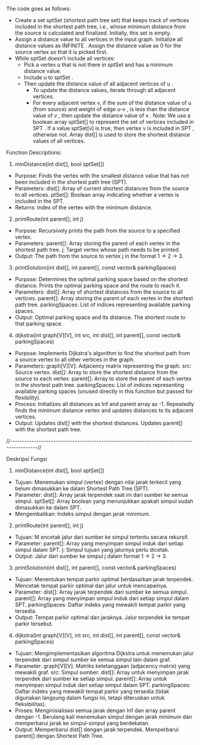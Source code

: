 The code goes as follows:
- Create a set sptSet (shortest path tree set) that keeps track of vertices included in the shortest path tree, i.e., whose minimum distance from the source is calculated and finalized. Initially, this set is empty.
- Assign a distance value to all vertices in the input graph. Initialize all distance values as INFINITE . Assign the distance value as 0 for the source vertex so that it is picked first.
- While sptSet doesn’t include all vertices:
  - Pick a vertex u that is not there in sptSet and has a minimum distance value.
  - Include u to sptSet .
  - Then update the distance value of all adjacent vertices of u .
    - To update the distance values, iterate through all adjacent vertices.
    - For every adjacent vertex v, if the sum of the distance value of u (from source) and weight of edge u-v , is less than the distance value of v , then update the distance value of v .
Note: We use a boolean array sptSet[] to represent the set of vertices included in SPT . If a value sptSet[v] is true, then vertex v is included in SPT , otherwise not. Array dist[] is used to store the shortest distance values of all vertices.

Function Descriptions:
1. minDistance(int dist[], bool sptSet[])
- Purpose: 
    Finds the vertex with the smallest distance value that has not been included in the shortest path tree (SPT).
- Parameters:
    dist[]: Array of current shortest distances from the source to all vertices.
    ptSet[]: Boolean array indicating whether a vertex is included in the SPT.
- Returns: 
    Index of the vertex with the minimum distance.

2. printRoute(int parent[], int j)
- Purpose: 
    Recursively prints the path from the source to a specified vertex.
- Parameters:
    parent[]: Array storing the parent of each vertex in the shortest path tree.
    j: Target vertex whose path needs to be printed.
- Output: 
    The path from the source to vertex j in the format 1 -> 2 -> 3.

3. printSolution(int dist[], int parent[], const vector<int>& parkingSpaces)
- Purpose:
    Determines the optimal parking space based on the shortest distance.
    Prints the optimal parking space and the route to reach it.
- Parameters:
    dist[]: Array of shortest distances from the source to all vertices.
    parent[]: Array storing the parent of each vertex in the shortest path tree.
    parkingSpaces: List of indices representing available parking spaces.
- Output:
    Optimal parking space and its distance.
    The shortest route to that parking space.

4. dijkstra(int graph[V][V], int src, int dist[], int parent[], const vector<int>& parkingSpaces)
- Purpose: 
    Implements Dijkstra's algorithm to find the shortest path from a source vertex to all other vertices in the graph.
- Parameters:
    graph[V][V]: Adjacency matrix representing the graph.
    src: Source vertex.
    dist[]: Array to store the shortest distance from the source to each vertex.
    parent[]: Array to store the parent of each vertex in the shortest path tree.
    parkingSpaces: List of indices representing available parking spaces (unused directly in this function but passed for flexibility).
- Process:
    Initializes all distances as Inf and parent array as -1.
    Repeatedly finds the minimum distance vertex and updates distances to its adjacent vertices.
- Output:
    Updates dist[] with the shortest distances.
    Updates parent[] with the shortest path tree.

//-----------------------------------------------------------------------------------------//

Deskripsi Fungsi
1. minDistance(int dist[], bool sptSet[])
- Tujuan:
    Menemukan simpul (vertex) dengan nilai jarak terkecil yang belum dimasukkan ke dalam Shortest Path Tree (SPT).
- Parameter:
   dist[]: Array jarak terpendek saat ini dari sumber ke semua simpul.
   sptSet[]: Array boolean yang menunjukkan apakah simpul sudah dimasukkan ke dalam SPT.
- Mengembalikan:
   Indeks simpul dengan jarak minimum.

2. printRoute(int parent[], int j)
- Tujuan:
  M encetak jalur dari sumber ke simpul tertentu secara rekursif.
- Parameter:
    parent[]: Array yang menyimpan simpul induk dari setiap simpul dalam SPT.
    j: Simpul tujuan yang jalurnya perlu dicetak.
- Output:
    Jalur dari sumber ke simpul j dalam format 1 -> 2 -> 3.

3. printSolution(int dist[], int parent[], const vector<int>& parkingSpaces)
- Tujuan:
    Menentukan tempat parkir optimal berdasarkan jarak terpendek.
    Mencetak tempat parkir optimal dan jalur untuk mencapainya.
- Parameter:
    dist[]: Array jarak terpendek dari sumber ke semua simpul.
    parent[]: Array yang menyimpan simpul induk dari setiap simpul dalam SPT.
    parkingSpaces: Daftar indeks yang mewakili tempat parkir yang tersedia.
- Output:
    Tempat parkir optimal dan jaraknya.
    Jalur terpendek ke tempat parkir tersebut.

4. dijkstra(int graph[V][V], int src, int dist[], int parent[], const vector<int>& parkingSpaces)
- Tujuan:
   Mengimplementasikan algoritma Dijkstra untuk menemukan jalur terpendek dari simpul sumber ke semua simpul lain dalam graf.
- Parameter:
    graph[V][V]: Matriks ketetanggaan (adjacency matrix) yang mewakili graf.
    src: Simpul sumber.
    dist[]: Array untuk menyimpan jarak terpendek dari sumber ke setiap simpul.
    parent[]: Array untuk menyimpan simpul induk dari setiap simpul dalam SPT.
    parkingSpaces: Daftar indeks yang mewakili tempat parkir yang tersedia (tidak digunakan langsung dalam fungsi ini, tetapi diteruskan untuk fleksibilitas).
- Proses:
    Menginisialisasi semua jarak dengan Inf dan array parent dengan -1.
    Berulang kali menemukan simpul dengan jarak minimum dan memperbarui jarak ke simpul-simpul yang berdekatan.
- Output:
    Memperbarui dist[] dengan jarak terpendek.
    Memperbarui parent[] dengan Shortest Path Tree.